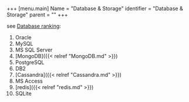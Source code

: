 +++
[menu.main]
Name = "Database & Storage"
identifier = "Database & Storage"
parent = ""
+++

see [Database ranking](http://db-engines.com/en/ranking):

1. Oracle
1. MySQL
1. MS SQL Server
1. [MongoDB]({{< relref "MongoDB.md" >}})
1. PostgreSQL
1. DB2
1. [Cassandra]({{< relref "Cassandra.md" >}})
1. MS Access
1. [redis]({{< relref "redis.md" >}})
1. SQLite